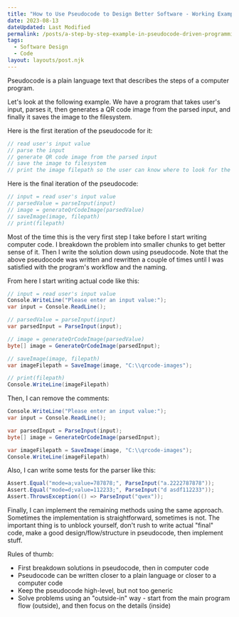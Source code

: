 ```yaml
---
title: "How to Use Pseudocode to Design Better Software - Working Example"
date: 2023-08-13
dateUpdated: Last Modified
permalink: /posts/a-step-by-step-example-in-pseudocode-driven-programming/
tags:
  - Software Design
  - Code
layout: layouts/post.njk
---
```


Pseudocode is a plain language text that describes the steps of a computer program.

Let's look at the following example. We have a program that takes user's input, parses it, then generates a QR code image from the parsed input, and finally it saves the image to the filesystem.

Here is the first iteration of the pseudocode for it:

```csharp
// read user's input value
// parse the input
// generate QR code image from the parsed input
// save the image to filesystem
// print the image filepath so the user can know where to look for the image
```

Here is the final iteration of the pseudocode:

```csharp
// input = read user's input value
// parsedValue = parseInput(input)
// image = generateQrCodeImage(parsedValue)
// saveImage(image, filepath)
// print(filepath) 
```

Most of the time this is the very first step I take before I start writing computer code. I breakdown the problem into smaller chunks to get better sense of it. Then I write the solution down using pseudocode.
Note that the above pseudocode was written and rewritten a couple of times until I was satisfied with the program's workflow and the naming.

From here I start writing actual code like this:
```csharp
// input = read user's input value
Console.WriteLine("Please enter an input value:");
var input = Console.ReadLine();

// parsedValue = parseInput(input)
var parsedInput = ParseInput(input);

// image = generateQrCodeImage(parsedValue)
byte[] image = GenerateQrCodeImage(parsedInput);

// saveImage(image, filepath)
var imageFilepath = SaveImage(image, "C:\\qrcode-images");

// print(filepath) 
Console.WriteLine(imageFilepath)
```

Then, I can remove the comments:
```csharp
Console.WriteLine("Please enter an input value:");
var input = Console.ReadLine();

var parsedInput = ParseInput(input);
byte[] image = GenerateQrCodeImage(parsedInput);

var imageFilepath = SaveImage(image, "C:\\qrcode-images");
Console.WriteLine(imageFilepath)
```

Also, I can write some tests for the parser like this:
```csharp
Assert.Equal("mode=a;value=787878;", ParseInput("a.2222787878"));
Assert.Equal("mode=d;value=112233;", ParseInput("d asdf112233"));
Assert.ThrowsException(() => ParseInput("qwex"));
```

Finally, I can implement the remaining methods using the same approach. Sometimes the implementation is straightforward, sometimes is not. The important thing is to unblock yourself, don't rush to write actual "final" code, make a good design/flow/structure in pseudocode, then implement stuff. 

Rules of thumb:
- First breakdown solutions in pseudocode, then in computer code
- Pseudocode can be written closer to a plain language or closer to a computer code
- Keep the pseudocode high-level, but not too generic
- Solve problems using an "outside-in" way - start from the main program flow (outside), and then focus on the details (inside)
